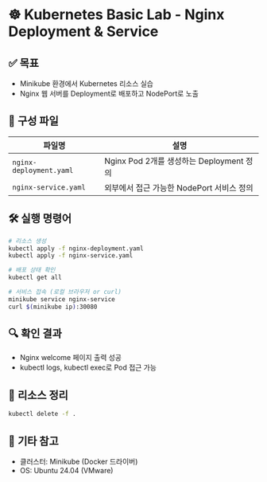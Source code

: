 # ☸️ Kubernetes Basic Lab - Nginx Deployment & Service

## ✅ 목표

- Minikube 환경에서 Kubernetes 리소스 실습
- Nginx 웹 서버를 Deployment로 배포하고 NodePort로 노출

## 📁 구성 파일

| 파일명 | 설명 |
|--------|------|
| `nginx-deployment.yaml` | Nginx Pod 2개를 생성하는 Deployment 정의 |
| `nginx-service.yaml`    | 외부에서 접근 가능한 NodePort 서비스 정의 |

## 🛠️ 실행 명령어

```bash
# 리소스 생성
kubectl apply -f nginx-deployment.yaml
kubectl apply -f nginx-service.yaml

# 배포 상태 확인
kubectl get all

# 서비스 접속 (로컬 브라우저 or curl)
minikube service nginx-service
curl $(minikube ip):30080
```

## 🔍 확인 결과
- Nginx welcome 페이지 출력 성공
- kubectl logs, kubectl exec로 Pod 접근 가능

## 🧹 리소스 정리

```bash
kubectl delete -f .
```

## 🧩 기타 참고
- 클러스터: Minikube (Docker 드라이버)
- OS: Ubuntu 24.04 (VMware)
